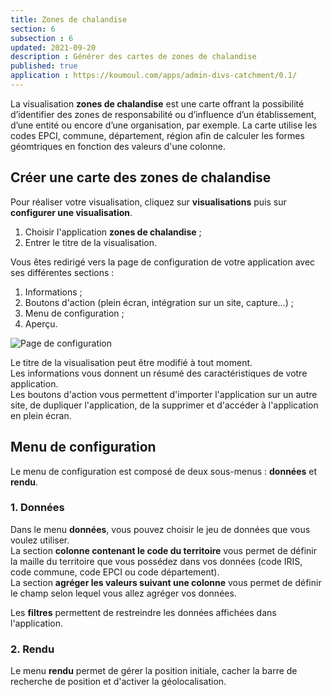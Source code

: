 ```yaml
---
title: Zones de chalandise
section: 6
subsection : 6
updated: 2021-09-20
description : Générer des cartes de zones de chalandise
published: true
application : https://koumoul.com/apps/admin-divs-catchment/0.1/
---
```



La visualisation **zones de chalandise** est une carte offrant la possibilité d’identifier des zones de responsabilité ou d’influence d’un établissement, d’une entité ou encore d’une organisation, par exemple. La carte utilise les codes EPCI, commune, département, région afin de calculer les formes géomtriques en fonction des valeurs d'une colonne.

## Créer une carte des zones de chalandise

Pour réaliser votre visualisation, cliquez sur **visualisations** puis sur **configurer une visualisation**.

1. Choisir l'application **zones de chalandise**&nbsp;;
2. Entrer le titre de la visualisation.

<p>
</p>

Vous êtes redirigé vers la page de configuration de votre application avec ses différentes sections&nbsp;:

1. Informations&nbsp;;
2. Boutons d'action (plein écran, intégration sur un site, capture...)&nbsp;;
3. Menu de configuration&nbsp;;
4. Aperçu.

![Page de configuration](./images/user-guide-backoffice/chalandise-config.jpg)


Le titre de la visualisation peut être modifié à tout moment.  
Les informations vous donnent un résumé des caractéristiques de votre application.  
Les boutons d'action vous permettent d'importer l'application sur un autre site, de dupliquer l'application, de la supprimer et d'accéder à l'application en plein écran.

## Menu de configuration


Le menu de configuration est composé de deux sous-menus&nbsp;: **données** et **rendu**.

### 1. Données

Dans le menu **données**, vous pouvez choisir le jeu de données que vous voulez utiliser.  
La section **colonne contenant le code du territoire** vous permet de définir la maille du territoire que vous possédez dans vos données (code IRIS, code commune, code EPCI ou code département).  
La section **agréger les valeurs suivant une colonne** vous permet de définir le champ selon lequel vous allez agréger vos données.  

Les **filtres** permettent de restreindre les données affichées dans l'application.

### 2. Rendu

Le menu **rendu** permet de gérer la position initiale, cacher la barre de recherche de position et d'activer la géolocalisation.
